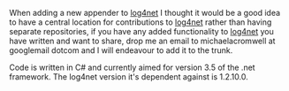 When adding a new appender to [log4net](http://logging.apache.org/log4net/index.html) I thought it would be a good idea to have a central location for contributions to [log4net](http://logging.apache.org/log4net/index.html) rather than having separate repositories, if you have any added functionality to [log4net](http://logging.apache.org/log4net/index.html) you have written and want to share, drop me an email to michaelacromwell at googlemail dotcom and I will endeavour to add it to the trunk.

Code is written in C# and currently aimed for version 3.5 of the .net framework. The log4net version it's dependent against is 1.2.10.0.